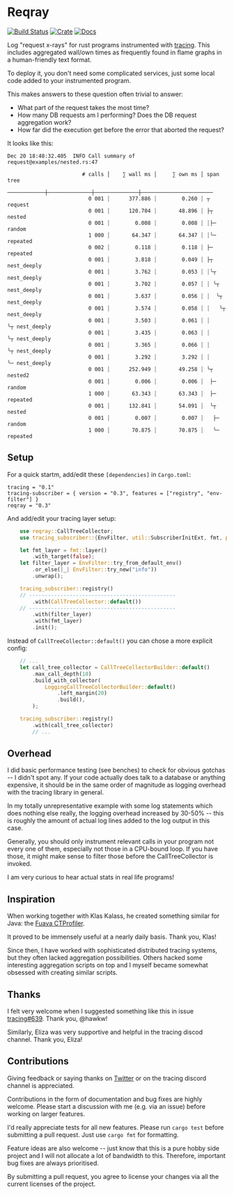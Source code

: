 # Reqray

[![Build Status](https://travis-ci.com/kolloch/reqray.svg)](https://travis-ci.com/kolloch/reqray)
[![Crate](https://img.shields.io/crates/v/reqray.svg)](https://crates.io/crates/reqray)
[![Docs](https://docs.rs/reqray/badge.svg)](https://docs.rs/reqray)

Log "request x-rays" for rust programs instrumented with [tracing](https://github.com/tokio-rs/tracing). This
includes aggregated wall/own times as frequently found in flame graphs in a human-friendly text format.

To deploy it, you don't need some complicated services, just some local code added to your instrumented program.

This makes answers to these question often trivial to answer:

* What part of the request takes the most time?
* How many DB requests am I performing? Does the DB request aggregation work?
* How far did the execution get before the error that aborted the request?

It looks like this:

```
Dec 20 18:48:32.405  INFO Call summary of request@examples/nested.rs:47

                        # calls │    ∑ wall ms │     ∑ own ms │ span tree
                    ────────────┼──────────────┼──────────────┼───────────────────────
                          0 001 ┊      377.886 ┊        0.260 ┊ ┬ request
                          0 001 ┊      120.704 ┊       48.896 ┊ ├┬ nested
                          0 001 ┊        0.008 ┊        0.008 ┊ ┊├─ random
                          1 000 ┊       64.347 ┊       64.347 ┊ ┊╰─ repeated
                          0 002 ┊        0.118 ┊        0.118 ┊ ├─ repeated
                          0 001 ┊        3.818 ┊        0.049 ┊ ├┬ nest_deeply
                          0 001 ┊        3.762 ┊        0.053 ┊ ┊╰┬ nest_deeply
                          0 001 ┊        3.702 ┊        0.057 ┊ ┊ ╰┬ nest_deeply
                          0 001 ┊        3.637 ┊        0.056 ┊ ┊  ╰┬ nest_deeply
                          0 001 ┊        3.574 ┊        0.058 ┊ ┊   ╰┬ nest_deeply
                          0 001 ┊        3.503 ┊        0.061 ┊ ┊    ╰┬ nest_deeply
                          0 001 ┊        3.435 ┊        0.063 ┊ ┊     ╰┬ nest_deeply
                          0 001 ┊        3.365 ┊        0.066 ┊ ┊      ╰┬ nest_deeply
                          0 001 ┊        3.292 ┊        3.292 ┊ ┊       ╰─ nest_deeply
                          0 001 ┊      252.949 ┊       49.258 ┊ ╰┬ nested2
                          0 001 ┊        0.006 ┊        0.006 ┊  ├─ random
                          1 000 ┊       63.343 ┊       63.343 ┊  ├─ repeated
                          0 001 ┊      132.841 ┊       54.091 ┊  ╰┬ nested
                          0 001 ┊        0.007 ┊        0.007 ┊   ├─ random
                          1 000 ┊       70.875 ┊       70.875 ┊   ╰─ repeated

```

## Setup

For a quick startm, add/edit these `[dependencies]` in `Cargo.toml`:

```
tracing = "0.1"
tracing-subscriber = { version = "0.3", features = ["registry", "env-filter"] }
reqray = "0.3"
```

And add/edit your tracing layer setup:

```rust
    use reqray::CallTreeCollector;
    use tracing_subscriber::{EnvFilter, util::SubscriberInitExt, fmt, prelude::*};

    let fmt_layer = fmt::layer()
        .with_target(false);
    let filter_layer = EnvFilter::try_from_default_env()
        .or_else(|_| EnvFilter::try_new("info"))
        .unwrap();

    tracing_subscriber::registry()
    // -----------------------------------------------
        .with(CallTreeCollector::default())
    // -----------------------------------------------
        .with(filter_layer)
        .with(fmt_layer)
        .init();
```

Instead of `CallTreeCollector::default()` you can chose a more explicit config:

```rust
    // ...
    let call_tree_collector = CallTreeCollectorBuilder::default()
        .max_call_depth(10)
        .build_with_collector(
            LoggingCallTreeCollectorBuilder::default()
                .left_margin(20)
                .build(),
        );

    tracing_subscriber::registry()
        .with(call_tree_collector)
        // ...
```

## Overhead

I did basic performance testing (see benches) to check for obvious gotchas
-- I didn't spot any. If your code actually does talk to a database
or anything expensive, it should be in the same order of magnitude as logging
overhead with the tracing library in general.

In my totally unrepresentative example with some log statements which does
nothing else really, the logging overhead increased by 30-50% -- this is roughly
the amount of actual log lines added to the log output in this case.

Generally, you should only instrument relevant calls in your program not every
one of them, especially not those in a CPU-bound loop. If you have those,
it might make sense to filter those before the CallTreeCollector is invoked.

I am very curious to hear actual stats in real life programs!

## Inspiration

When working together with Klas Kalass, he created something similar for Java:
the [Fuava CTProfiler](https://github.com/freiheit-com/fuava_ctprofiler).

It proved to be immensely useful at a nearly daily basis. Thank you, Klas!

Since then, I have worked with sophisticated distributed tracing systems,
but they often lacked aggregation possibilities. Others hacked some interesting
aggregation scripts on top and I myself became somewhat obsessed with creating
similar scripts.

## Thanks

I felt very welcome when I suggested something like this in issue
[tracing#639](https://github.com/tokio-rs/tracing/issues/639). Thank you, @hawkw!

Similarly, Eliza was very supportive and helpful in the tracing discod channel.
Thank you, Eliza!

## Contributions

Giving feedback or saying thanks on [Twitter](https://twitter.com/pkolloch) or
on the tracing discord channel is appreciated.

Contributions in the form of documentation and bug fixes are highly welcome.
Please start a discussion with me (e.g. via an issue) before working on larger
features.

I'd really appreciate tests for all new features. Please run `cargo test`
before submitting a pull request. Just use `cargo fmt` for formatting.

Feature ideas are also welcome -- just know that this is a pure hobby side
project and I will not allocate a lot of bandwidth to this. Therefore, important
bug fixes are always prioritised.

By submitting a pull request, you agree to license your changes via all the
current licenses of the project.
